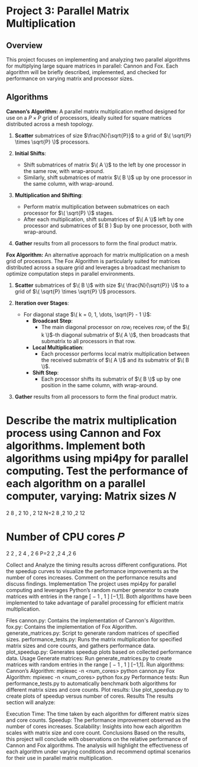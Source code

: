# Project 3: Parallel Matrix Multiplication

## Overview
This project focuses on implementing and analyzing two parallel algorithms for multiplying large square matrices in parallel: Cannon and Fox. Each algorithm will be briefly described, implemented, and checked for performance on varying matrix and processor sizes.

## Algorithms

**Cannon’s Algorithm:** A parallel matrix multiplication method designed for use on a $P \times P$ grid of processors, ideally suited for square matrices distributed across a mesh topology.

1. **Scatter** submatrices of size $\frac{N}{\sqrt{P}}$ to a grid of $\( \sqrt{P} \times \sqrt{P} \)$ processors.

2. **Initial Shifts**:
   - Shift submatrices of matrix $\( A \)$ to the left by one processor in the same row, with wrap-around.
   - Similarly, shift submatrices of matrix $\( B \)$ up by one processor in the same column, with wrap-around.

3. **Multiplication and Shifting**:
   - Perform matrix multiplication between submatrices on each processor for $\( \sqrt{P} \)$ stages.
   - After each multiplication, shift submatrices of $\( A \)$ left by one processor and submatrices of $\( B \) $up by one processor, both with wrap-around.

4. **Gather** results from all processors to form the final product matrix.

**Fox Algorithm:** An alternative approach for matrix multiplication on a mesh grid of processors. The Fox Algorithm is particularly suited for matrices distributed across a square grid and leverages a broadcast mechanism to optimize computation steps in parallel environments.

1. **Scatter** submatrices of $\( B \)$ with size $\( \frac{N}{\sqrt{P}} \)$ to a grid of $\( \sqrt{P} \times \sqrt{P} \)$ processors.

2. **Iteration over Stages**:
   - For diagonal stage $\( k = 0, 1, \dots, \sqrt{P} - 1 \)$:
     - **Broadcast Step**: 
       - The main diagonal processor on $row_i$ receives $row_i$ of the $\( k \)$-th diagonal submatrix of $\( A \)$, then broadcasts that submatrix to all processors in that row.
     - **Local Multiplication**:
       - Each processor performs local matrix multiplication between the received submatrix of $\( A \)$ and its submatrix of $\( B \)$.
     - **Shift Step**:
       - Each processor shifts its submatrix of $\( B \)$ up by one position in the same column, with wrap-around.

3. **Gather** results from all processors to form the final product matrix.


Describe the matrix multiplication process using Cannon and Fox algorithms.
Implement both algorithms using mpi4py for parallel computing.
Test the performance of each algorithm on a parallel computer, varying:
Matrix sizes 
𝑁
=
2
8
,
2
10
,
2
12
N=2 
8
 ,2 
10
 ,2 
12
 
Number of CPU cores 
𝑃
=
2
2
,
2
4
,
2
6
P=2 
2
 ,2 
4
 ,2 
6
 
Collect and Analyze the timing results across different configurations.
Plot the speedup curves to visualize the performance improvements as the number of cores increases.
Comment on the performance results and discuss findings.
Implementation
The project uses mpi4py for parallel computing and leverages Python’s random number generator to create matrices with entries in the range 
[
−
1
,
1
]
[−1,1]. Both algorithms have been implemented to take advantage of parallel processing for efficient matrix multiplication.

Files
cannon.py: Contains the implementation of Cannon's Algorithm.
fox.py: Contains the implementation of Fox Algorithm.
generate_matrices.py: Script to generate random matrices of specified sizes.
performance_tests.py: Runs the matrix multiplication for specified matrix sizes and core counts, and gathers performance data.
plot_speedup.py: Generates speedup plots based on collected performance data.
Usage
Generate matrices: Run generate_matrices.py to create matrices with random entries in the range 
[
−
1
,
1
]
[−1,1].
Run algorithms:
Cannon’s Algorithm: mpiexec -n <num_cores> python cannon.py
Fox Algorithm: mpiexec -n <num_cores> python fox.py
Performance tests: Run performance_tests.py to automatically benchmark both algorithms for different matrix sizes and core counts.
Plot results: Use plot_speedup.py to create plots of speedup versus number of cores.
Results
The results section will analyze:

Execution Time: The time taken by each algorithm for different matrix sizes and core counts.
Speedup: The performance improvement observed as the number of cores increases.
Scalability: Insights into how each algorithm scales with matrix size and core count.
Conclusions
Based on the results, this project will conclude with observations on the relative performance of Cannon and Fox algorithms. The analysis will highlight the effectiveness of each algorithm under varying conditions and recommend optimal scenarios for their use in parallel matrix multiplication.
